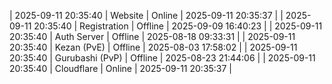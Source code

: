 | 2025-09-11 20:35:40 | Website | Online | 2025-09-11 20:35:37 |
| 2025-09-11 20:35:40 | Registration | Offline | 2025-09-09 16:40:23 |
| 2025-09-11 20:35:40 | Auth Server | Offline | 2025-08-18 09:33:31 |
| 2025-09-11 20:35:40 | Kezan (PvE) | Offline | 2025-08-03 17:58:02 |
| 2025-09-11 20:35:40 | Gurubashi (PvP) | Offline | 2025-08-23 21:44:06 |
| 2025-09-11 20:35:40 | Cloudflare | Online | 2025-09-11 20:35:37 |
